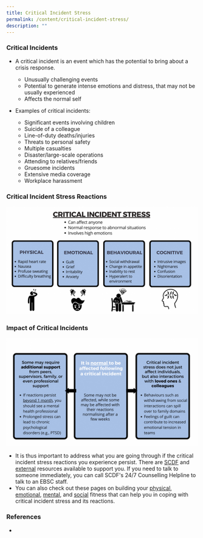 ```yaml
---
title: Critical Incident Stress
permalink: /content/critical-incident-stress/
description: ""
---
```

### Critical Incidents
* A critical incident is an event which has the potential to bring about a crisis response.
	* Unusually challenging events
	* Potential to generate intense emotions and distress, that may not be usually experienced
	* Affects the normal self

* Examples of critical incidents:
	* Significant events involving children
	* Suicide of a colleague
	* Line-of-duty deaths/injuries
	* Threats to personal safety
	* Multiple casualties
	* Disaster/large-scale operations
	* Attending to relatives/friends
	* Gruesome incidents
	* Extensive media coverage
	* Workplace harassment

### Critical Incident Stress Reactions
![](/images/CIS.png)

### Impact of Critical Incidents
![](/images/CIS%20Impact.png)
* It is thus important to address what you are going through if the critical incident stress reactions you experience persist. There are [SCDF](/support-options/SCDF-resources) and [external](/support-options/external-resources) resources available to support you. If you need to talk to someone immediately, you can call SCDF's 24/7 Counselling Helpline to talk to an EBSC staff.
* You can also check out these pages on building your [physical](/tools/healthy-behavioural-coping), [emotional](/tools/emotion-regulation), [mental](/tools/targeting-automatic-thoughts), and [social](/tools/building-social-fitness) fitness that can help you in coping with critical incident stress and its reactions.

### References
*